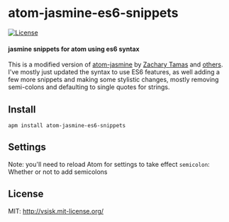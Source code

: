 # atom-jasmine-es6-snippets
[![License][license-image]][license-link]

#### jasmine snippets for atom using es6 syntax

This is a modified version of [atom-jasmine](https://github.com/zacharytamas/atom-jasmine) by [Zachary Tamas](https://github.com/zacharytamas) and [others](https://github.com/zacharytamas/atom-jasmine/blob/master/CONTRIBUTORS.md).  I've mostly just updated the syntax to use ES6 features, as well adding a few more snippets and making some stylistic changes, mostly removing semi-colons and defaulting to single quotes for strings.

## Install
`apm install atom-jasmine-es6-snippets`

## Settings
Note: you'll need to reload Atom for settings to take effect
`semicolon`: Whether or not to add semicolons


## License
MIT: http://vsisk.mit-license.org/

<!-- link variables -->
[license-image]: https://img.shields.io/:license-mit-blue.svg?style=flat-square
[license-link]: http://vsisk.mit-license.org
